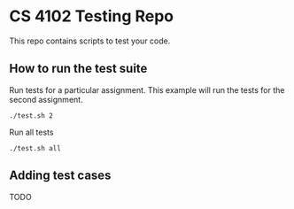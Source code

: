 # CS 4102 Testing Repo

This repo contains scripts to test your code.

## How to run the test suite

Run tests for a particular assignment. This example will run the tests for the second assignment.

```./test.sh 2```

Run all tests

```./test.sh all```

## Adding test cases

TODO
